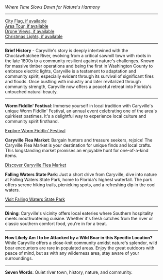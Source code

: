 *Where Time Slows Down for Nature's Harmony*

---

[City Flag, if available](https://www.google.com/search?tbm=isch&q=Caryville+FL+Flag+Picture)  
[Area Tour, if available](https://www.youtube.com/results?search_query=Caryville+FL+4k+tour)  
[Drone Views, if available](https://www.youtube.com/results?search_query=Caryville+FL+4k+drone)  
[Christmas Lights, if available](https://www.youtube.com/results?search_query=Caryville+FL+christmas+lights)

---

**Brief History** - Caryville's story is deeply intertwined with the Choctawhatchee River, evolving from a critical sawmill town with roots in the late 1800s to a community resilient against nature's challenges. Known for massive timber operations and being the first in Washington County to embrace electric lights, Caryville is a testament to adaptation and community spirit, especially evident through its survival of significant fires and floods. Once bustling with industry and later revitalized through community strength, Caryville now offers a peaceful retreat into Florida's untouched natural beauty.

---

**Worm Fiddlin' Festival**: Immerse yourself in local tradition with Caryville's unique Worm Fiddlin' Festival, an annual event celebrating one of the area's quirkiest pastimes. It's a delightful way to experience local culture and community spirit firsthand.

  [Explore Worm Fiddlin' Festival](https://www.youtube.com/results?search_query=Caryville+FL+Worm+Fiddlin+Festival)

**Caryville Flea Market**: Bargain hunters and treasure seekers, rejoice! The Caryville Flea Market is your destination for unique finds and local crafts. This longstanding market promises an enjoyable hunt for one-of-a-kind items.

  [Discover Caryville Flea Market](https://www.youtube.com/results?search_query=Caryville+FL+Flea+Market)

**Falling Waters State Park**: Just a short drive from Caryville, dive into nature at Falling Waters State Park, home to Florida's highest waterfall. The park offers serene hiking trails, picnicking spots, and a refreshing dip in the cool waters.

  [Visit Falling Waters State Park](https://www.youtube.com/results?search_query=Falling+Waters+State+Park)

---

**Dining**: Caryville's vicinity offers local eateries where Southern hospitality meets mouthwatering cuisine. Whether it's fresh catches from the river or classic southern comfort food, you're in for a treat.

---

**How Likely Am I to be Attacked by a Wild Boar in this Specific Location?** While Caryville offers a close-knit community amidst nature's splendor, wild boar encounters are rare in populated areas. Enjoy the great outdoors with peace of mind, but as with any wilderness area, stay aware of your surroundings.

---

**Seven Words**: Quiet river town, history, nature, and community.